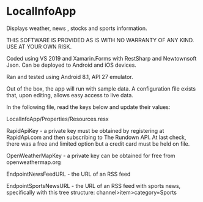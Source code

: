 # LocalInfoApp
Displays weather, news , stocks and sports information.

THIS SOFTWARE IS PROVIDED AS IS WITH NO WARRANTY OF ANY KIND. USE AT YOUR OWN RISK.

Coded using VS 2019 and Xamarin.Forms with RestSharp and Newtownsoft Json. Can be deployed to Android and iOS devices.

Ran and tested using Android 8.1, API 27 emulator.

Out of the box, the app will run with sample data. A configuration file exists that, upon editing, allows easy access to live data.

In the following file, read the keys below and update their values:

LocalInfoApp/Properties/Resources.resx

RapidApiKey - a private key must be obtained by registering at RapidApi.com and then subscribing to The Rundown API. At last check, there was a free and limited option but a credit card must be held on file.

OpenWeatherMapKey -  a private key can be obtained for free from openweathermap.org

EndpointNewsFeedURL - the URL of an RSS feed

EndpointSportsNewsURL - the URL of an RSS feed with sports news, specifically with this tree structure: channel>item>category=Sports
